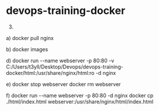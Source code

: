 # devops-training-docker

3) 
a) docker pull nginx

b) docker images

d) docker run --name webserver -p 80:80 -v C:/Users/t3yll/Desktop/Devops/devops-training-docker/html:/usr/share/nginx/html:ro -d nginx

e) docker stop webserver 
docker rm webserver

f) docker run --name webserver -p 80:80 -d nginx 
docker cp ./html/index.html webserver:/usr/share/nginx/html/index.html